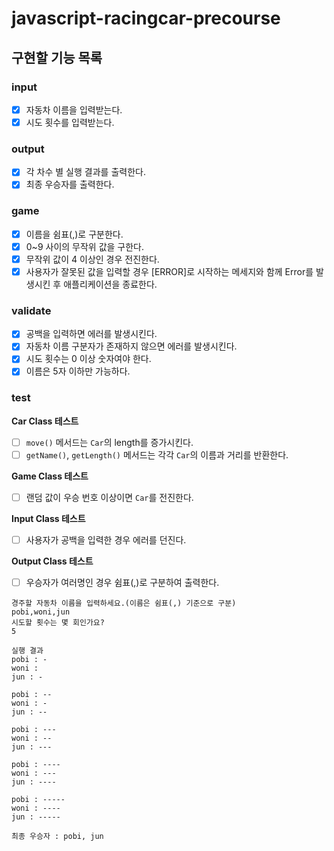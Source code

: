 # javascript-racingcar-precourse

## 구현할 기능 목록

### input
- [x] 자동차 이름을 입력받는다.
- [x] 시도 횟수를 입력받는다.

### output
- [x] 각 차수 별 실행 결과를 출력한다.
- [x] 최종 우승자를 출력한다.

### game
- [x] 이름을 쉼표(,)로 구분한다.
- [x] 0~9 사이의 무작위 값을 구한다.
- [x] 무작위 값이 4 이상인 경우 전진한다.
- [x] 사용자가 잘못된 값을 입력할 경우 [ERROR]로 시작하는 메세지와 함께 Error를 발생시킨 후 애플리케이션을 종료한다.

### validate
- [x] 공백을 입력하면 에러를 발생시킨다.
- [x] 자동차 이름 구분자가 존재하지 않으면 에러를 발생시킨다.
- [x] 시도 횟수는 0 이상 숫자여야 한다.
- [x] 이름은 5자 이하만 가능하다.

### test
**Car Class 테스트**
- [ ] `move()` 메서드는 `Car`의 length를 증가시킨다.
- [ ] `getName()`, `getLength()` 메서드는 각각 `Car`의 이름과 거리를 반환한다.

**Game Class 테스트**
- [ ] 랜덤 값이 우승 번호 이상이면 `Car`를 전진한다.

**Input Class 테스트**
- [ ] 사용자가 공백을 입력한 경우 에러를 던진다.

**Output Class 테스트**
- [ ] 우승자가 여러명인 경우 쉼표(,)로 구분하여 출력한다.
```
경주할 자동차 이름을 입력하세요.(이름은 쉼표(,) 기준으로 구분)
pobi,woni,jun
시도할 횟수는 몇 회인가요?
5

실행 결과
pobi : -
woni :
jun : -

pobi : --
woni : -
jun : --

pobi : ---
woni : --
jun : ---

pobi : ----
woni : ---
jun : ----

pobi : -----
woni : ----
jun : -----

최종 우승자 : pobi, jun
```
